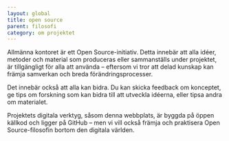 ---layout: globaltitle: open source
parent: filosoficategory: om projektet---

Allmänna kontoret är ett Open Source-initiativ. Detta innebär att alla idéer, metoder och material som produceras eller sammanställs under projektet, är tillgängligt för alla att använda – eftersom vi tror att delad kunskap kan främja samverkan och breda förändringsprocesser.

Det innebär också att alla kan bidra. Du kan skicka feedback om konceptet, ge tips om forskning som kan bidra till att utveckla idéerna, eller tipsa andra om materialet.

Projektets digitala verktyg, såsom denna webbplats, är byggda på öppen källkod och ligger på GitHub – men vi vill också främja och praktisera Open Source-filosofin bortom den digitala världen.